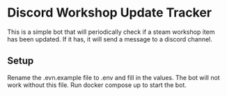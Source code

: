 # Discord Workshop Update Tracker

This is a simple bot that will periodically check if a steam workshop item has been updated. If it has, it will send a message to a discord channel.

## Setup
Rename the .evn.example file to .env and fill in the values. The bot will not work without this file.
Run docker compose up to start the bot.